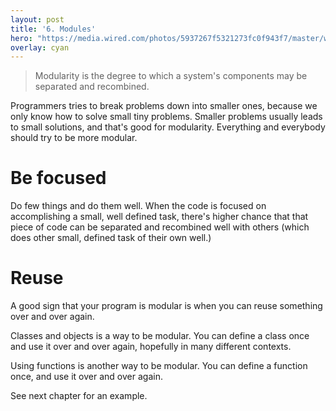 ```yaml
---
layout: post
title: '6. Modules'
hero: "https://media.wired.com/photos/5937267f5321273fc0f943f7/master/w_1000,c_limit/lapka_google_project_ara-2.jpg"
overlay: cyan
---
```


> Modularity is the degree to which a system's components may be separated and recombined.

Programmers tries to break problems down into smaller ones, because we only know how to solve small tiny problems.
Smaller problems usually leads to small solutions, and that's good for modularity.
Everything and everybody should try to be more modular.

# Be focused
Do few things and do them well. When the code is focused on accomplishing a small, well defined task, there's higher
chance that that piece of code can be separated and recombined well with others (which does other small, defined task of their
own well.)

# Reuse
A good sign that your program is modular is when you can reuse something over and over again.

Classes and objects is a way to be modular. You can define a class once and use it over and over again, hopefully
in many different contexts.

Using functions is another way to be modular. You can define a function once, and use it over and over again.

See next chapter for an example.
